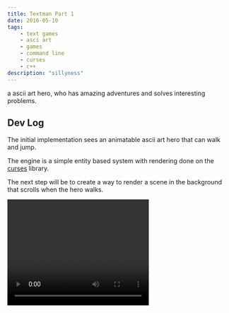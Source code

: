 ```yaml
---
title: Textman Part 1
date: 2016-05-10
tags:
    - text games
    - asci art
    - games
    - command line
    - curses
    - c++
description: "sillyness"
---
```


a ascii art hero, who has amazing adventures and solves interesting problems.

Dev Log
------

The initial implementation sees an animatable ascii art hero that can walk and jump.

The engine is a simple entity based system with rendering done on the [curses](https://en.wikipedia.org/wiki/Curses_(programming_library)) library.

The next step will be to create a way to render a scene in the background that scrolls when the hero walks.

<video width="320" height="240" controls>
  <source src="/video/Textman.mp4" type="video/mp4">
Your browser does not support the video tag.
</video>
